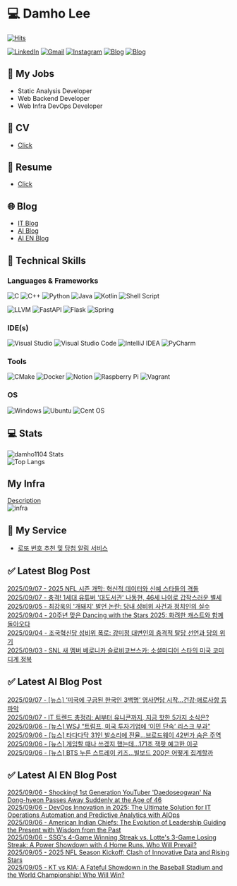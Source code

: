 
# 💻 Damho Lee

[![Hits](https://hits.seeyoufarm.com/api/count/incr/badge.svg?url=https%3A%2F%2Fgithub.com%2Fdamho1104&count_bg=%233D9CC8&title_bg=%23555555&icon=&icon_color=%23E7E7E7&title=hits&edge_flat=false)](https://hits.seeyoufarm.com)  

[![LinkedIn](https://img.shields.io/badge/Linkedin-%230077B5.svg?style=flat&logo=linkedin&logoColor=white)](https://www.linkedin.com/in/damho1104/)
[![Gmail](https://img.shields.io/badge/Gmail-D14836?style=flat&logo=gmail&logoColor=white)](mailto:damho1104@gmail.com)
[![Instagram](https://img.shields.io/badge/Instargram-%23E4405F.svg?style=flat&logo=Instagram&logoColor=white)](https://www.instagram.com/damho1104/)
[![Blog](https://img.shields.io/badge/Blog-%23000000.svg?style=flat&logo=Tistory&logoColor=white)](https://dmomo.co.kr/)
[![Blog](https://img.shields.io/badge/Blog-%23000000.svg?style=flat&logo=WordPress&logoColor=white)](https://blog.ai.dmomo.co.kr/)

## 📃 My Jobs
- Static Analysis Developer
- Web Backend Developer
- Web Infra DevOps Developer

## 📰 CV
- [Click](https://resume.dmomo.net/damho.lee/resume)  

## 📘 Resume
- [Click](https://damho1104.notion.site/8af3191b9815406d95708d9a0cea5a9e)  

## 🌐 Blog
- [IT Blog](https://dmomo.co.kr/)
- [AI Blog](https://blog.ai.dmomo.co.kr/)
- [AI EN Blog](https://ai.trend.dmomo.co.kr/)

## 💪 Technical Skills
### Languages & Frameworks
![C](https://img.shields.io/badge/c-%2300599C.svg?style=flat&logo=c&logoColor=white)
![C++](https://img.shields.io/badge/c++-%2300599C.svg?style=flat&logo=c%2B%2B&logoColor=white)
![Python](https://img.shields.io/badge/Python-3776AB.svg?&style=flat&logo=Python&logoColor=white)
![Java](https://img.shields.io/badge/java-%23ED8B00.svg?style=flat&logo=openjdk&logoColor=white)
![Kotlin](https://img.shields.io/badge/Kotlin-%237F52FF.svg?style=flat&logo=Kotlin&logoColor=white)
![Shell Script](https://img.shields.io/badge/Shell_script-%23121011.svg?style=flat&logo=gnu-bash&logoColor=white)  
  
![LLVM](https://img.shields.io/badge/LLVM/Clang-000B1D.svg?&style=flat&logo=LLVM&logoColor=white)
![FastAPI](https://img.shields.io/badge/FastAPI-005571?style=flat&logo=fastapi)
![Flask](https://img.shields.io/badge/Flask-%23000.svg?style=flat&logo=flask&logoColor=white)
![Spring](https://img.shields.io/badge/Springboot-%236DB33F.svg?style=flat&logo=spring&logoColor=white)
  
  
### IDE(s)
![Visual Studio](https://img.shields.io/badge/Visual%20Studio-5C2D91.svg?style=flat&logo=visual-studio&logoColor=white) 
![Visual Studio Code](https://img.shields.io/badge/Visual%20Studio%20Code-0078d7.svg?style=flat&logo=visual-studio-code&logoColor=white)
![IntelliJ IDEA](https://img.shields.io/badge/IntelliJIDEA-000000.svg?style=flat&logo=intellij-idea&logoColor=white) 
![PyCharm](https://img.shields.io/badge/PyCharm-143?style=flat&logo=pycharm&logoColor=black&color=black&labelColor=green) 


### Tools
![CMake](https://img.shields.io/badge/CMake-%23008FBA.svg?style=flat&logo=cmake&logoColor=white)
![Docker](https://img.shields.io/badge/docker-%230db7ed.svg?style=flat&logo=docker&logoColor=white)
![Notion](https://img.shields.io/badge/Notion-%23000000.svg?style=flat&logo=notion&logoColor=white)
![Raspberry Pi](https://img.shields.io/badge/-RaspberryPi-C51A4A?style=flat&logo=Raspberry-Pi)
![Vagrant](https://img.shields.io/badge/Vagrant-%231563FF.svg?style=flat&logo=vagrant&logoColor=white)


### OS
![Windows](https://img.shields.io/badge/Windows-0078D6?style=flat&logo=windows&logoColor=white)
![Ubuntu](https://img.shields.io/badge/Ubuntu-E95420?style=flat&logo=ubuntu&logoColor=white)
![Cent OS](https://img.shields.io/badge/Cent%20OS-002260?style=flat&logo=centos&logoColor=F0F0F0)


## :computer: Stats
![damho1104 Stats](https://github-readme-stats.vercel.app/api?username=damho1104&hide=issues&show_icons=true&show=prs_merged,prs_merged_percentage&theme=chartreuse-dark)  
![Top Langs](https://github-readme-stats.vercel.app/api/top-langs/?username=damho1104&layout=compact&theme=chartreuse-dark)


## My Infra
[Description](https://dmomo.co.kr/444)  
![infra](https://nextcloud.dmomo.net/apps/files_sharing/publicpreview/EtWDB9RaEXyf4FT?file=/&fileId=142416&x=6016&y=3384&a=true&etag=eee0bc0c4308201c786211582fdbc678)  





## 📣 My Service
- [로또 번호 추천 및 당첨 알림 서비스](https://lotto.dmomo.co.kr/)  


## ✅ Latest Blog Post

[2025/09/07 - 2025 NFL 시즌 개막: 혁신적 데이터와 신예 스타들의 격돌](https://dmomo.co.kr/682) <br/>
[2025/09/07 - 충격! 1세대 유튜버 '대도서관' 나동현, 46세 나이로 갑작스러운 별세](https://dmomo.co.kr/681) <br/>
[2025/09/05 - 최강욱의 '개돼지' 발언 논란: 당내 성비위 사건과 정치인의 실수](https://dmomo.co.kr/680) <br/>
[2025/09/04 - 20주년 맞은 Dancing with the Stars 2025: 화려한 캐스트와 함께 돌아오다](https://dmomo.co.kr/679) <br/>
[2025/09/04 - 조국혁신당 성비위 폭로: 강미정 대변인의 충격적 탈당 선언과 당의 위기](https://dmomo.co.kr/678) <br/>
[2025/09/03 - SNL 새 멤버 베로니카 슬로비코브스카: 소셜미디어 스타의 미국 코미디계 정복](https://dmomo.co.kr/677) <br/>

## ✅ Latest AI Blog Post
[2025/09/07 - [뉴스] ‘미국에 구금된 한국인 3백명’ 영사면담 시작…건강·애로사항 등 파악](https://blog.ai.dmomo.co.kr/news/9560) <br/>
[2025/09/07 - IT 트렌드 총정리: AI부터 유니콘까지, 지금 핫한 5가지 소식은?](https://blog.ai.dmomo.co.kr/ai/9557) <br/>
[2025/09/06 - [뉴스] WSJ “트럼프, 미국 투자기업에 ‘이민 단속’ 리스크 부과”](https://blog.ai.dmomo.co.kr/news/9554) <br/>
[2025/09/06 - [뉴스] 타다다닥 31인 발소리에 전율…브로드웨이 42번가 숨은 주역](https://blog.ai.dmomo.co.kr/news/9551) <br/>
[2025/09/06 - [뉴스] 게임할 때나 쓰겠지 했는데…171조 잭팟 예고한 이곳](https://blog.ai.dmomo.co.kr/news/9548) <br/>
[2025/09/06 - [뉴스] BTS 누른 스트레이 키즈…빌보드 200은 어떻게 집계할까](https://blog.ai.dmomo.co.kr/news/9545) <br/>

## ✅ Latest AI EN Blog Post
[2025/09/06 - Shocking! 1st Generation YouTuber 'Daedoseogwan' Na Dong-hyeon Passes Away Suddenly at the Age of 46](https://ai.trend.dmomo.co.kr/2025/09/shocking-1st-generation-youtuber.html) <br/>
[2025/09/06 - DevOps Innovation in 2025: The Ultimate Solution for IT Operations Automation and Predictive Analytics with AIOps](https://ai.trend.dmomo.co.kr/2025/09/devops-innovation-in-2025-ultimate.html) <br/>
[2025/09/06 - American Indian Chiefs: The Evolution of Leadership Guiding the Present with Wisdom from the Past](https://ai.trend.dmomo.co.kr/2025/09/american-indian-chiefs-evolution-of.html) <br/>
[2025/09/06 - SSG's 4-Game Winning Streak vs. Lotte's 3-Game Losing Streak: A Power Showdown with 4 Home Runs, Who Will Prevail?](https://ai.trend.dmomo.co.kr/2025/09/ssgs-4-game-winning-streak-vs-lottes-3.html) <br/>
[2025/09/05 - 2025 NFL Season Kickoff: Clash of Innovative Data and Rising Stars](https://ai.trend.dmomo.co.kr/2025/09/2025-nfl-season-kickoff-clash-of.html) <br/>
[2025/09/05 - KT vs KIA: A Fateful Showdown in the Baseball Stadium and the World Championship! Who Will Win?](https://ai.trend.dmomo.co.kr/2025/09/kt-vs-kia-fateful-showdown-in-baseball.html) <br/>
